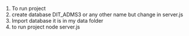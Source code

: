 1. To run project
2. create database DIT_ADMS3 or any other name but change in server.js
3. Import database it is in my data folder
4. to run project node server.js 

